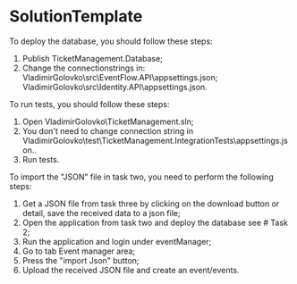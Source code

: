 # SolutionTemplate

To deploy the database, you should follow these steps:
1. Publish TicketManagement.Database;
2. Change the connectionstrings in:
	VladimirGolovko\src\EventFlow.API\appsettings.json; 
	VladimirGolovko\src\Identity.API\appsettings.json.

To run tests, you should follow these steps:
1. Open VladimirGolovko\TicketManagement.sln;
2. You don't need to change connection string in VladimirGolovko\test\TicketManagement.IntegrationTests\appsettings.json..
2. Run tests.

To import the "JSON" file in task two, you need to perform the following steps:
1. Get a JSON file from task three by clicking on the download button or detail, save the received data to a json file;
2. Open the application from task two and deploy the database see # Task 2;
3. Run the application and login under eventManager;
4. Go to tab Event manager area;
5. Press the "import Json" button;
6. Upload the received JSON file and create an event/events. 